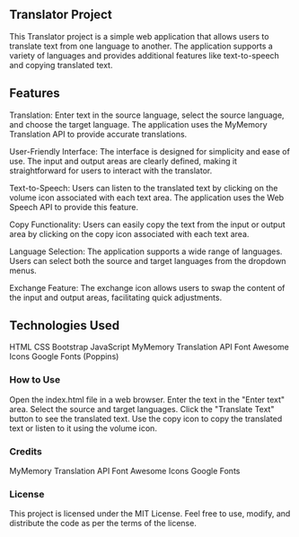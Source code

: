 ## Translator Project

This Translator project is a simple web application that allows users to translate text from one language to another. The application supports a variety of languages and provides additional features like text-to-speech and copying translated text.

## Features

Translation: Enter text in the source language, select the source language, and choose the target language. The application uses the MyMemory Translation API to provide accurate translations.

User-Friendly Interface: The interface is designed for simplicity and ease of use. The input and output areas are clearly defined, making it straightforward for users to interact with the translator.

Text-to-Speech: Users can listen to the translated text by clicking on the volume icon associated with each text area. The application uses the Web Speech API to provide this feature.

Copy Functionality: Users can easily copy the text from the input or output area by clicking on the copy icon associated with each text area.

Language Selection: The application supports a wide range of languages. Users can select both the source and target languages from the dropdown menus.

Exchange Feature: The exchange icon allows users to swap the content of the input and output areas, facilitating quick adjustments.

## Technologies Used

HTML
CSS
Bootstrap
JavaScript
MyMemory Translation API
Font Awesome Icons
Google Fonts (Poppins)

### How to Use

Open the index.html file in a web browser.
Enter the text in the "Enter text" area.
Select the source and target languages.
Click the "Translate Text" button to see the translated text.
Use the copy icon to copy the translated text or listen to it using the volume icon.

### Credits

MyMemory Translation API
Font Awesome Icons
Google Fonts

### License

This project is licensed under the MIT License. Feel free to use, modify, and distribute the code as per the terms of the license.
